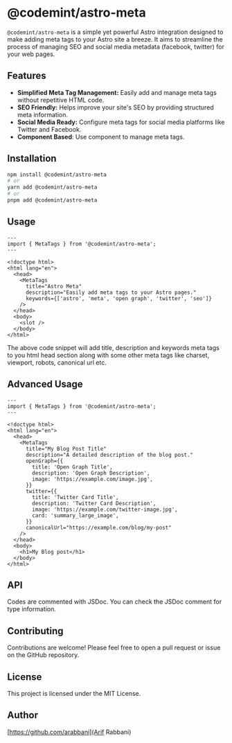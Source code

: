 # @codemint/astro-meta

`@codemint/astro-meta` is a simple yet powerful Astro integration designed to make adding meta tags to your Astro site a breeze. It aims to streamline the process of managing SEO and social media metadata (facebook, twitter) for your web pages.

## Features

- **Simplified Meta Tag Management:** Easily add and manage meta tags without repetitive HTML code.
- **SEO Friendly:** Helps improve your site's SEO by providing structured meta information.
- **Social Media Ready:** Configure meta tags for social media platforms like Twitter and Facebook.
- **Component Based**: Use component to manage meta tags.

## Installation

```bash
npm install @codemint/astro-meta
# or
yarn add @codemint/astro-meta
# or
pnpm add @codemint/astro-meta
```

## Usage

```astro
---
import { MetaTags } from '@codemint/astro-meta';
---

<!doctype html>
<html lang="en">
  <head>
    <MetaTags
      title="Astro Meta"
      description="Easily add meta tags to your Astro pages."
      keywords={['astro', 'meta', 'open graph', 'twitter', 'seo']}
    />
  </head>
  <body>
    <slot />
  </body>
</html>
```

The above code snippet will add title, description and keywords meta tags to you html head section along with some other meta tags like charset, viewport, robots, canonical url etc.

## Advanced Usage

```astro
---
import { MetaTags } from '@codemint/astro-meta';
---

<!doctype html>
<html lang="en">
  <head>
    <MetaTags
      title="My Blog Post Title"
      description="A detailed description of the blog post."
      openGraph={{
        title: 'Open Graph Title',
        description: 'Open Graph Description',
        image: 'https://example.com/image.jpg',
      }}
      twitter={{
        title: 'Twitter Card Title',
        description: 'Twitter Card Description',
        image: 'https://example.com/twitter-image.jpg',
        card: 'summary_large_image',
      }}
      canonicalUrl="https://example.com/blog/my-post"
    />
  </head>
  <body>
    <h1>My Blog post</h1>
  </body>
</html>
```

## API

Codes are commented with JSDoc. You can check the JSDoc comment for type information.

## Contributing

Contributions are welcome! Please feel free to open a pull request or issue on the GitHub repository.

## License

This project is licensed under the MIT License.

## Author

[https://github.com/arabbani](Arif Rabbani)
